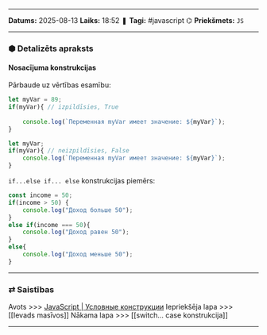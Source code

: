 ___

**Datums:** 2025-08-13
**Laiks:** 18:52
❚ **Tagi:** #javascript 
⌬ **Priekšmets:**  `JS`

---
### ⬢ Detalizēts apraksts
#### Nosacījuma konstrukcijas

Pārbaude uz vērtības esamību:

```js
let myVar = 89;
if(myVar){ // izpildīsies, True
     
    console.log(`Переменная myVar имеет значение: ${myVar}`);
}
```

```js
let myVar;
if(myVar){ // neizpildīsies, False
    console.log(`Переменная myVar имеет значение: ${myVar}`);
}
```

`if...else if... else` konstrukcijas piemērs:

```js
const income = 50;
if(income > 50) {
    console.log("Доход больше 50");
}
else if(income === 50){
    console.log("Доход равен 50");
}
else{
    console.log("Доход меньше 50");
}
```

---
### ⇄ Saistības

Avots >>> [JavaScript \| Условные конструкции](https://metanit.com/web/javascript/2.6.php)
Iepriekšēja lapa >>> [[Ievads masīvos]]
Nākama lapa >>> [[switch... case konstrukcija]]

---